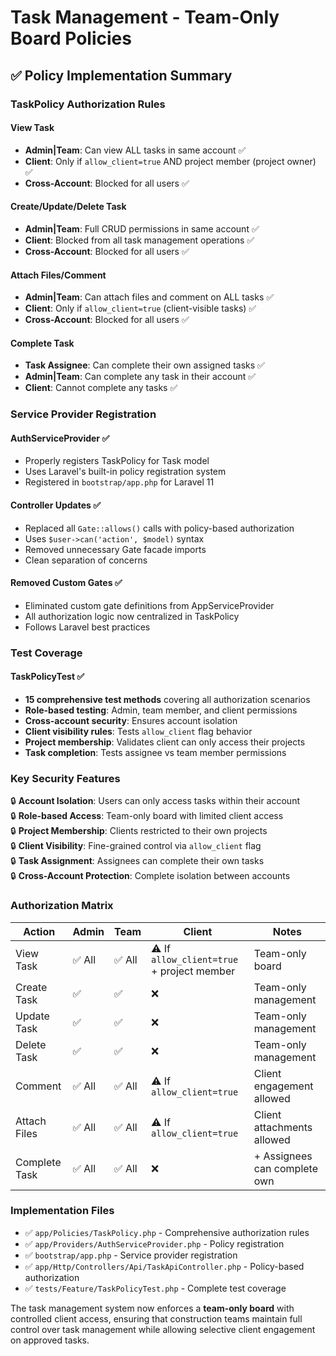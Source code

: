 # Task Management - Team-Only Board Policies

## ✅ Policy Implementation Summary

### **TaskPolicy Authorization Rules**

#### **View Task**
- **Admin|Team**: Can view ALL tasks in same account ✅
- **Client**: Only if `allow_client=true` AND project member (project owner) ✅
- **Cross-Account**: Blocked for all users ✅

#### **Create/Update/Delete Task**
- **Admin|Team**: Full CRUD permissions in same account ✅  
- **Client**: Blocked from all task management operations ✅
- **Cross-Account**: Blocked for all users ✅

#### **Attach Files/Comment**
- **Admin|Team**: Can attach files and comment on ALL tasks ✅
- **Client**: Only if `allow_client=true` (client-visible tasks) ✅
- **Cross-Account**: Blocked for all users ✅

#### **Complete Task**
- **Task Assignee**: Can complete their own assigned tasks ✅
- **Admin|Team**: Can complete any task in their account ✅
- **Client**: Cannot complete any tasks ✅

### **Service Provider Registration**

#### **AuthServiceProvider** ✅
- Properly registers TaskPolicy for Task model
- Uses Laravel's built-in policy registration system
- Registered in `bootstrap/app.php` for Laravel 11

#### **Controller Updates** ✅
- Replaced all `Gate::allows()` calls with policy-based authorization
- Uses `$user->can('action', $model)` syntax
- Removed unnecessary Gate facade imports
- Clean separation of concerns

#### **Removed Custom Gates** ✅
- Eliminated custom gate definitions from AppServiceProvider
- All authorization logic now centralized in TaskPolicy
- Follows Laravel best practices

### **Test Coverage**

#### **TaskPolicyTest** ✅
- **15 comprehensive test methods** covering all authorization scenarios
- **Role-based testing**: Admin, team member, and client permissions
- **Cross-account security**: Ensures account isolation
- **Client visibility rules**: Tests `allow_client` flag behavior
- **Project membership**: Validates client can only access their projects
- **Task completion**: Tests assignee vs team member permissions

### **Key Security Features**

🔒 **Account Isolation**: Users can only access tasks within their account  
🔒 **Role-based Access**: Team-only board with limited client access  
🔒 **Project Membership**: Clients restricted to their own projects  
🔒 **Client Visibility**: Fine-grained control via `allow_client` flag  
🔒 **Task Assignment**: Assignees can complete their own tasks  
🔒 **Cross-Account Protection**: Complete isolation between accounts  

### **Authorization Matrix**

| Action | Admin | Team | Client | Notes |
|--------|--------|------|--------|--------|
| View Task | ✅ All | ✅ All | ⚠️ If `allow_client=true` + project member | Team-only board |
| Create Task | ✅ | ✅ | ❌ | Team-only management |
| Update Task | ✅ | ✅ | ❌ | Team-only management |  
| Delete Task | ✅ | ✅ | ❌ | Team-only management |
| Comment | ✅ All | ✅ All | ⚠️ If `allow_client=true` | Client engagement allowed |
| Attach Files | ✅ All | ✅ All | ⚠️ If `allow_client=true` | Client attachments allowed |
| Complete Task | ✅ All | ✅ All | ❌ | + Assignees can complete own |

### **Implementation Files**

- ✅ `app/Policies/TaskPolicy.php` - Comprehensive authorization rules
- ✅ `app/Providers/AuthServiceProvider.php` - Policy registration  
- ✅ `bootstrap/app.php` - Service provider registration
- ✅ `app/Http/Controllers/Api/TaskApiController.php` - Policy-based authorization
- ✅ `tests/Feature/TaskPolicyTest.php` - Complete test coverage

The task management system now enforces a **team-only board** with controlled client access, ensuring that construction teams maintain full control over task management while allowing selective client engagement on approved tasks.
